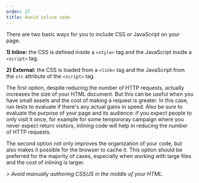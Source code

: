 ```yaml
---
order: 27
title: Avoid inline code
---
```


There are two basic ways for you to include CSS or JavaScript on your page.

**1) Inline:** the CSS is defined inside a `<style>` tag and the JavaScript inside a `<script>` tag.

**2) External:** the CSS is loaded from a `<link>` tag and the JavaScript from the `src` attribute of the `<script>` tag.

The first option, despite reducing the number of HTTP requests, actually increases the size of your HTML document. But this can be useful when you have small assets and the cost of making a request is greater. In this case, run tests to evaluate if there's any actual gains in speed. Also be sure to evaluate the purpose of your page and its audience: if you expect people to only visit it once, for example for some tempororay campaign where you never expect return visitors, inlining code will help in reducing the number of HTTP requests.

The second option not only improves the organization of your code, but also makes it possible for the browser to cache it. This option should be preferred for the majority of cases, especially when working with large files and the cost of inlining is larger.

*> Avoid manually authoring CSS/JS in the middle of your HTML.*
